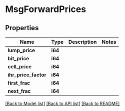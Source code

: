# MsgForwardPrices

## Properties

Name | Type | Description | Notes
------------ | ------------- | ------------- | -------------
**lump_price** | **i64** |  | 
**bit_price** | **i64** |  | 
**cell_price** | **i64** |  | 
**ihr_price_factor** | **i64** |  | 
**first_frac** | **i64** |  | 
**next_frac** | **i64** |  | 

[[Back to Model list]](../README.md#documentation-for-models) [[Back to API list]](../README.md#documentation-for-api-endpoints) [[Back to README]](../README.md)


